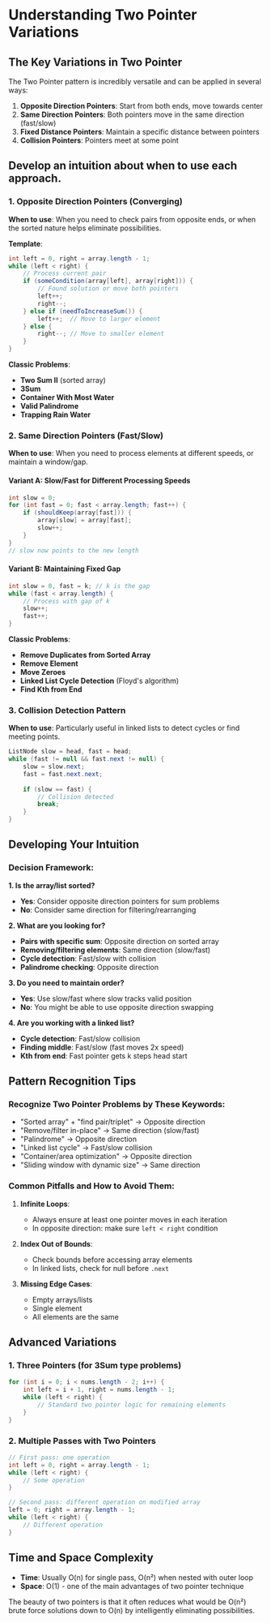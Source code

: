 # Understanding Two Pointer Variations

## The Key Variations in Two Pointer

The Two Pointer pattern is incredibly versatile and can be applied in several ways:

1. **Opposite Direction Pointers**: Start from both ends, move towards center
2. **Same Direction Pointers**: Both pointers move in the same direction (fast/slow)
3. **Fixed Distance Pointers**: Maintain a specific distance between pointers
4. **Collision Pointers**: Pointers meet at some point

## Develop an intuition about when to use each approach.

### 1. Opposite Direction Pointers (Converging)

**When to use**: When you need to check pairs from opposite ends, or when the sorted nature helps eliminate possibilities.

**Template**:
```java
int left = 0, right = array.length - 1;
while (left < right) {
    // Process current pair
    if (someCondition(array[left], array[right])) {
        // Found solution or move both pointers
        left++;
        right--;
    } else if (needToIncreaseSum()) {
        left++;  // Move to larger element
    } else {
        right--; // Move to smaller element
    }
}
```

**Classic Problems**:
- **Two Sum II** (sorted array)
- **3Sum**
- **Container With Most Water**
- **Valid Palindrome**
- **Trapping Rain Water**

### 2. Same Direction Pointers (Fast/Slow)

**When to use**: When you need to process elements at different speeds, or maintain a window/gap.

#### Variant A: Slow/Fast for Different Processing Speeds
```java
int slow = 0;
for (int fast = 0; fast < array.length; fast++) {
    if (shouldKeep(array[fast])) {
        array[slow] = array[fast];
        slow++;
    }
}
// slow now points to the new length
```

#### Variant B: Maintaining Fixed Gap
```java
int slow = 0, fast = k; // k is the gap
while (fast < array.length) {
    // Process with gap of k
    slow++;
    fast++;
}
```

**Classic Problems**:
- **Remove Duplicates from Sorted Array**
- **Remove Element**
- **Move Zeroes**
- **Linked List Cycle Detection** (Floyd's algorithm)
- **Find Kth from End**

### 3. Collision Detection Pattern

**When to use**: Particularly useful in linked lists to detect cycles or find meeting points.

```java
ListNode slow = head, fast = head;
while (fast != null && fast.next != null) {
    slow = slow.next;
    fast = fast.next.next;
    
    if (slow == fast) {
        // Collision detected
        break;
    }
}
```

## Developing Your Intuition

### Decision Framework:

**1. Is the array/list sorted?**
- **Yes**: Consider opposite direction pointers for sum problems
- **No**: Consider same direction for filtering/rearranging

**2. What are you looking for?**
- **Pairs with specific sum**: Opposite direction on sorted array
- **Removing/filtering elements**: Same direction (slow/fast)
- **Cycle detection**: Fast/slow with collision
- **Palindrome checking**: Opposite direction

**3. Do you need to maintain order?**
- **Yes**: Use slow/fast where slow tracks valid position
- **No**: You might be able to use opposite direction swapping

**4. Are you working with a linked list?**
- **Cycle detection**: Fast/slow collision
- **Finding middle**: Fast/slow (fast moves 2x speed)
- **Kth from end**: Fast pointer gets k steps head start

## Pattern Recognition Tips

### Recognize Two Pointer Problems by These Keywords:
- "Sorted array" + "find pair/triplet" → Opposite direction
- "Remove/filter in-place" → Same direction (slow/fast)
- "Palindrome" → Opposite direction
- "Linked list cycle" → Fast/slow collision
- "Container/area optimization" → Opposite direction
- "Sliding window with dynamic size" → Same direction

### Common Pitfalls and How to Avoid Them:

1. **Infinite Loops**:
    - Always ensure at least one pointer moves in each iteration
    - In opposite direction: make sure `left < right` condition

2. **Index Out of Bounds**:
    - Check bounds before accessing array elements
    - In linked lists, check for null before `.next`

3. **Missing Edge Cases**:
    - Empty arrays/lists
    - Single element
    - All elements are the same

## Advanced Variations

### 1. Three Pointers (for 3Sum type problems)
```java
for (int i = 0; i < nums.length - 2; i++) {
    int left = i + 1, right = nums.length - 1;
    while (left < right) {
        // Standard two pointer logic for remaining elements
    }
}
```

### 2. Multiple Passes with Two Pointers
```java
// First pass: one operation
int left = 0, right = array.length - 1;
while (left < right) {
    // Some operation
}

// Second pass: different operation on modified array
left = 0; right = array.length - 1;
while (left < right) {
    // Different operation
}
```

## Time and Space Complexity

- **Time**: Usually O(n) for single pass, O(n²) when nested with outer loop
- **Space**: O(1) - one of the main advantages of two pointer technique

The beauty of two pointers is that it often reduces what would be O(n²) brute force solutions down to O(n) by intelligently eliminating possibilities.

